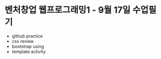 벤처창업 웹프로그래밍1 - 9월 17일 수업필기
================================

- github practice
- css review
- bootstrap using
- template activity
